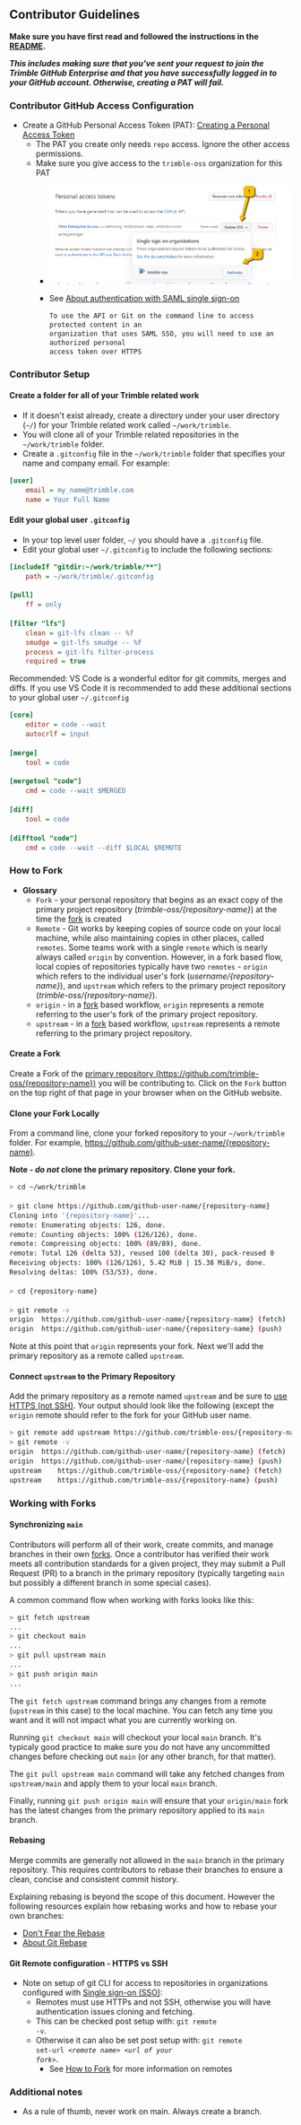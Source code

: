 ## Contributor Guidelines

**Make sure you have first read and followed the instructions in the [README](../README.md).**

***This includes making sure that you've sent your request to join the Trimble GitHub Enterprise and that you have successfully logged in to your GitHub account. Otherwise, creating a PAT will fail.***

### Contributor GitHub Access Configuration

- Create a GitHub Personal Access Token (PAT): [Creating a Personal Access Token](https://docs.github.com/en/github/authenticating-to-github/creating-a-personal-access-token)
  - The PAT you create only needs `repo` access. Ignore the other access permissions.
  - Make sure you give access to the `trimble-oss` organization for this PAT
    - ![PAT with SSO](./assets/pat-sso.png)
    - See [About authentication with SAML single sign-on](https://docs.github.com/en/github/authenticating-to-github/about-authentication-with-saml-single-sign-on)

      ```text
      To use the API or Git on the command line to access protected content in an
      organization that uses SAML SSO, you will need to use an authorized personal
      access token over HTTPS
      ```

### Contributor Setup

#### Create a folder for all of your Trimble related work

- If it doesn't exist already, create a directory under your user directory (`~/`) for your Trimble related work called `~/work/trimble`.
- You will clone all of your Trimble related repositories in the `~/work/trimble` folder.
- Create a `.gitconfig` file in the `~/work/trimble` folder that specifies your name and company email. For example:

```ini
[user]
    email = my_name@trimble.com
    name = Your Full Name
```

#### Edit your global user `.gitconfig`

- In your top level user folder, `~/` you should have a `.gitconfig` file.
- Edit your global user `~/.gitconfig` to include the following sections:

```ini
[includeIf "gitdir:~/work/trimble/**"]
    path = ~/work/trimble/.gitconfig

[pull]
    ff = only

[filter "lfs"]
    clean = git-lfs clean -- %f
    smudge = git-lfs smudge -- %f
    process = git-lfs filter-process
    required = true
```

Recommended: VS Code is a wonderful editor for git commits, merges and diffs. If you use VS Code it is recommended to add these additional sections to your global user `~/.gitconfig`

```ini
[core]
    editor = code --wait
    autocrlf = input

[merge]
    tool = code

[mergetool "code"]
    cmd = code --wait $MERGED

[diff]
    tool = code

[difftool "code"]
    cmd = code --wait --diff $LOCAL $REMOTE
```

### How to Fork

- **Glossary**
  - `Fork` - your personal repository that begins as an exact copy of the primary project repository (*trimble-oss/{repository-name}*) at the time the [fork](https://guides.github.com/activities/forking/) is created
  - `Remote` - Git works by keeping copies of source code on your local machine, while also maintaining copies in other places, called `remotes`. Some teams work with a single `remote` which is nearly always called `origin` by convention. However, in a fork based flow, local copies of repositories typically have two `remotes` - `origin` which refers to the individual user's fork (*username/{repository-name}*), and `upstream` which refers to the primary project repository (*trimble-oss/{repository-name}*).
  - `origin` - in a [fork](https://guides.github.com/activities/forking/) based workflow, `origin` represents a remote referring to the user's fork of the primary project repository.
  - `upstream` - in a [fork](https://guides.github.com/activities/forking/) based workflow, `upstream` represents a remote referring to the primary project repository.

#### Create a Fork

Create a Fork of the [primary repository (https://github.com/trimble-oss/{repository-name})](https://github.com/trimble-oss/{repository-name}) you will be contributing to. Click on the `Fork` button on the top right of that page in your browser when on the GitHub website.

#### Clone your Fork Locally

From a command line, clone your forked repository to your `~/work/trimble` folder. For example, <https://github.com/github-user-name/{repository-name}>.

**Note - *do not* clone the primary repository. Clone your fork.**

```bash
> cd ~/work/trimble

> git clone https://github.com/github-user-name/{repository-name}
Cloning into '{repository-name}'...
remote: Enumerating objects: 126, done.
remote: Counting objects: 100% (126/126), done.
remote: Compressing objects: 100% (89/89), done.
remote: Total 126 (delta 53), reused 100 (delta 30), pack-reused 0
Receiving objects: 100% (126/126), 5.42 MiB | 15.38 MiB/s, done.
Resolving deltas: 100% (53/53), done.

> cd {repository-name}

> git remote -v
origin	https://github.com/github-user-name/{repository-name} (fetch)
origin	https://github.com/github-user-name/{repository-name} (push)

```

Note at this point that `origin` represents your fork. Next we'll add the primary repository as a remote called `upstream`.

#### Connect `upstream` to the Primary Repository

Add the primary repository as a remote named `upstream` and be sure to [use HTTPS (not SSH)](#git-remote-configuration---https-vs-ssh). Your output should look like the following (except the `origin` remote should refer to the fork for your GitHub user name.

```bash
> git remote add upstream https://github.com/trimble-oss/{repository-name}
> git remote -v
origin	https://github.com/github-user-name/{repository-name} (fetch)
origin	https://github.com/github-user-name/{repository-name} (push)
upstream	https://github.com/trimble-oss/{repository-name} (fetch)
upstream	https://github.com/trimble-oss/{repository-name} (push)
```

### Working with Forks

#### Synchronizing `main`

Contributors will perform all of their work, create commits, and manage branches in their own [forks](https://guides.github.com/activities/forking/). Once a contributor has verified their work meets all contribution standards for a given project, they may submit a Pull Request (PR) to a branch in the primary repository (typically targeting `main` but possibly a different branch in some special cases).

A common command flow when working with forks looks like this:

```bash
> git fetch upstream
...
> git checkout main
...
> git pull upstream main
...
> git push origin main
...
```

The `git fetch upstream` command brings any changes from a remote (`upstream` in this case) to the local machine. You can fetch any time you want and it will not impact what you are currently working on.

Running `git checkout main` will checkout your local `main` branch. It's typicaly good practice to make sure you do not have any uncommitted changes before checking out `main` (or any other branch, for that matter).

The `git pull upstream main` command will take any fetched changes from `upstream/main` and apply them to your local `main` branch.

Finally, running `git push origin main` will ensure that your `origin/main` fork has the latest changes from the primary repository applied to its `main` branch.

#### Rebasing

Merge commits are generally not allowed in the `main` branch in the primary repository. This requires contributors to rebase their branches to ensure a clean, concise and consistent commit history.

Explaining rebasing is beyond the scope of this document. However the following resources explain how rebasing works and how to rebase your own branches:

- [Don't Fear the Rebase](https://medium.com/hackernoon/dont-fear-the-rebase-bca683888dae)
- [About Git Rebase](https://docs.github.com/en/github/getting-started-with-github/about-git-rebase)

#### Git Remote configuration - HTTPS vs SSH

- Note on setup of git CLI for access to repositories in organizations configured with [Single sign-on (SSO)](https://en.wikipedia.org/wiki/Single_sign-on):
  - Remotes must use HTTPs and not SSH, otherwise you will have authentication issues cloning and fetching.
  - This can be checked post setup with: <code>git remote -v</code>.
  - Otherwise it can also be set post setup with: <code>git remote set-url *\<remote name\>* *\<url of your fork\>*</code>.
    - See [How to Fork](#how-to-fork) for more information on remotes

### Additional notes

- As a rule of thumb, never work on main. Always create a branch.
